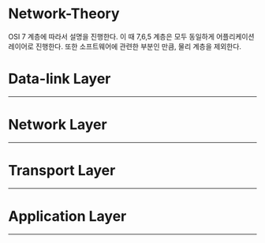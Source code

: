 # Network-Theory
OSI 7 계층에 따라서 설명을 진행한다.
이 때 7,6,5 계층은 모두 동일하게 어플리케이션 레이어로 진행한다.
또한 소프트웨어에 관련한 부분인 만큼, 물리 계층을 제외한다. 

# Data-link Layer
---

# Network Layer
---

# Transport Layer
---

# Application Layer
---

